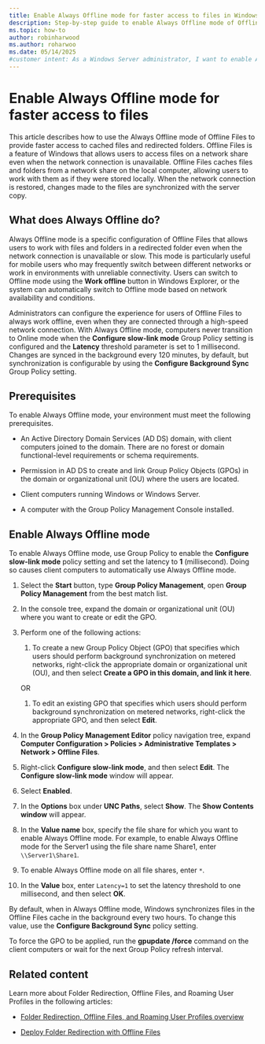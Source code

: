 ```yaml
---
title: Enable Always Offline mode for faster access to files in Windows and Windows Server
description: Step-by-step guide to enable Always Offline mode of Offline Files to provide faster access to cached files and redirected folders.
ms.topic: how-to
author: robinharwood
ms.author: roharwoo
ms.date: 05/14/2025
#customer intent: As a Windows Server administrator, I want to enable Always Offline mode for faster access to files and lower bandwidth usage, so that users can work offline efficiently even when connected to high-speed networks.
---
```


# Enable Always Offline mode for faster access to files

This article describes how to use the Always Offline mode of Offline Files to provide faster access to cached files and redirected folders. Offline Files is a feature of Windows that allows users to access files on a network share even when the network connection is unavailable. Offline Files caches files and folders from a network share on the local computer, allowing users to work with them as if they were stored locally. When the network connection is restored, changes made to the files are synchronized with the server copy.

## What does Always Offline do?

Always Offline mode is a specific configuration of Offline Files that allows users to work with files and folders in a redirected folder even when the network connection is unavailable or slow. This mode is particularly useful for mobile users who may frequently switch between different networks or work in environments with unreliable connectivity. Users can switch to Offline mode using the **Work offline** button in Windows Explorer, or the system can automatically switch to Offline mode based on network availability and conditions.

Administrators can configure the experience for users of Offline Files to always work offline, even when they are connected through a high-speed network connection.  With Always Offline mode, computers never transition to Online mode when the **Configure slow-link mode** Group Policy setting is configured and the **Latency** threshold parameter is set to 1 millisecond. Changes are synced in the background every 120 minutes, by default, but synchronization is configurable by using the **Configure Background Sync** Group Policy setting.

## Prerequisites

To enable Always Offline mode, your environment must meet the following prerequisites.

- An Active Directory Domain Services (AD DS) domain, with client computers joined to the domain. There are no forest or domain functional-level requirements or schema requirements.

- Permission in AD DS to create and link Group Policy Objects (GPOs) in the domain or organizational unit (OU) where the users are located.

- Client computers running Windows or Windows Server.

- A computer with the Group Policy Management Console installed.

## Enable Always Offline mode

To enable Always Offline mode, use Group Policy to enable the **Configure slow-link mode** policy setting and set the latency to **1** (millisecond). Doing so causes client computers to automatically use Always Offline mode.

1. Select the **Start** button, type **Group Policy Management**, open **Group Policy Management** from the best match list.

1. In the console tree, expand the domain or organizational unit (OU) where you want to create or edit the GPO.

1. Perform one of the following actions:

   1. To create a new Group Policy Object (GPO) that specifies which users should perform background synchronization on metered networks, right-click the appropriate domain or organizational unit (OU), and then select **Create a GPO in this domain, and link it here**.

     OR

   1. To edit an existing GPO that specifies which users should perform background synchronization on metered networks, right-click the appropriate GPO, and then select **Edit**.

1. In the **Group Policy Management Editor** policy navigation tree, expand **Computer Configuration > Policies > Administrative Templates > Network > Offline Files**.

1. Right-click **Configure slow-link mode**, and then select **Edit**. The **Configure slow-link mode** window will appear.

1. Select **Enabled**.

1. In the **Options** box under **UNC Paths**, select **Show**. The **Show Contents window** will appear.

1. In the **Value name** box, specify the file share for which you want to enable Always Offline mode. For example, to enable Always Offline mode for the Server1 using the file share name Share1, enter `\\Server1\Share1`.

1. To enable Always Offline mode on all file shares, enter `*`.

1. In the **Value** box, enter `Latency=1` to set the latency threshold to one millisecond, and then select **OK**.

By default, when in Always Offline mode, Windows synchronizes files in the Offline Files cache in the background every two hours. To change this value, use the **Configure Background Sync** policy setting.

To force the GPO to be applied, run the **gpupdate /force** command on the client computers or wait for the next Group Policy refresh interval.

## Related content

Learn more about Folder Redirection, Offline Files, and Roaming User Profiles in the following articles:

- [Folder Redirection, Offline Files, and Roaming User Profiles overview](folder-redirection-rup-overview.md)

- [Deploy Folder Redirection with Offline Files](deploy-folder-redirection.md)
